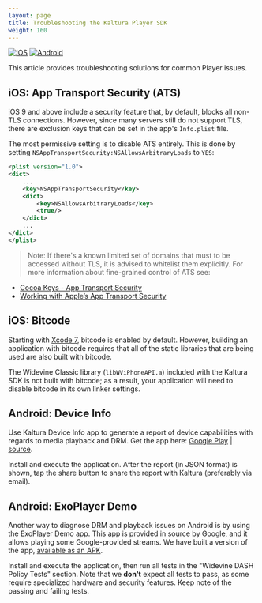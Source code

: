 ```yaml
---
layout: page
title: Troubleshooting the Kaltura Player SDK
weight: 160
---
```


[![iOS](https://img.shields.io/badge/iOS-Supported-green.svg)](https://github.com/kaltura/player-sdk-native-ios) 
[![Android](https://img.shields.io/badge/Android-Supported-green.svg)](https://github.com/kaltura/player-sdk-native-ios)

This article provides troubleshooting solutions for common Player issues.

## iOS: App Transport Security (ATS)  

iOS 9 and above include a security feature that, by default, blocks all non-TLS connections. However, since many servers still do not support TLS, there are exclusion keys that can be set in the app's `Info.plist` file.

The most permissive setting is to disable ATS entirely. This is done by setting `NSAppTransportSecurity:NSAllowsArbitraryLoads` to `YES`:

```xml
<plist version="1.0">
<dict>
	...
	<key>NSAppTransportSecurity</key>
	<dict>
		<key>NSAllowsArbitraryLoads</key>
		<true/>
	</dict>
	...
</dict>
</plist>
```

> Note: If there's a known limited set of domains that must to be accessed without TLS, it is advised to 
whitelist them explicitly. For more information about fine-grained control of ATS see:
* [Cocoa Keys - App Transport Security]( https://developer.apple.com/library/ios/documentation/General/Reference/InfoPlistKeyReference/Articles/CocoaKeys.html#//apple_ref/doc/plist/info/NSAppTransportSecurity)
* [Working with Apple’s App Transport Security]( http://www.neglectedpotential.com/2015/06/working-with-apples-application-transport-security/)

## iOS: Bitcode  

Starting with [Xcode 7](https://developer.apple.com/library/ios/releasenotes/DeveloperTools/RN-Xcode/Chapters/xc7_release_notes.html), bitcode is enabled by default. However, building an application with bitcode requires that all of the static libraries that are being used are also built with bitcode.

The Widevine Classic library (`libWViPhoneAPI.a`) included with the Kaltura SDK is not built with bitcode; as a result, your application will need to disable bitcode in its own linker settings.

## Android: Device Info

Use Kaltura Device Info app to generate a report of device capabilities with regards to media playback and DRM.
Get the app here: [Google Play](https://play.google.com/store/apps/details?id=com.kaltura.kalturadeviceinfo) | [source](https://github.com/kaltura/kaltura-device-info-android).

Install and execute the application. After the report (in JSON format) is shown, tap the share button to share the report with Kaltura (preferably via email).

## Android: ExoPlayer Demo

Another way to diagnose DRM and playback issues on Android is by using the ExoPlayer Demo app. This app is provided in source by Google, and it allows playing some Google-provided streams.
We have built a version of the app, [available as an APK](https://dl.dropboxusercontent.com/u/125871244/apps/testapps/drm/exoplayer/exoplayer-demo-v1.5.7.apk).

Install and execute the application, then run all tests in the "Widevine DASH Policy Tests" section. Note that we **don't** expect all tests to pass, as some require specialized hardware and security features. Keep note of the passing and failing tests.
